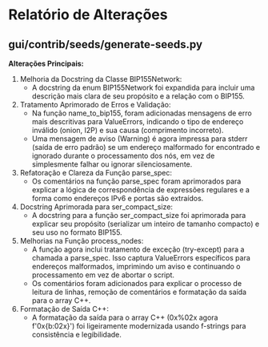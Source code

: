 # Relatório de Alterações

## gui/contrib/seeds/generate-seeds.py

**Alterações Principais:**
 1. Melhoria da Docstring da Classe BIP155Network:
    - A docstring da enum BIP155Network foi expandida para incluir uma descrição mais clara de seu propósito e a relação com o BIP155.
 2. Tratamento Aprimorado de Erros e Validação:
    - Na função name_to_bip155, foram adicionadas mensagens de erro mais descritivas para ValueErrors, indicando o tipo de endereço inválido (onion, I2P) e sua causa (comprimento incorreto).
    - Uma mensagem de aviso (Warning) é agora impressa para stderr (saída de erro padrão) se um endereço malformado for encontrado e ignorado durante o processamento dos nós, em vez de simplesmente falhar ou ignorar silenciosamente.
 3. Refatoração e Clareza da Função parse_spec:
    - Os comentários na função parse_spec foram aprimorados para explicar a lógica de correspondência de expressões regulares e a forma como endereços IPv6 e portas são extraídos.
 4. Docstring Aprimorada para ser_compact_size:
    - A docstring para a função ser_compact_size foi aprimorada para explicar seu propósito (serializar um inteiro de tamanho compacto) e seu uso no formato BIP155.
 5. Melhorias na Função process_nodes:
    - A função agora inclui tratamento de exceção (try-except) para a chamada a parse_spec. Isso captura ValueErrors específicos para endereços malformados, imprimindo um aviso e continuando o processamento em vez de abortar o script.
    - Os comentários foram adicionados para explicar o processo de leitura de linhas, remoção de comentários e formatação da saída para o array C++.
 6. Formatação de Saída C++:
    - A formatação da saída para o array C++ (0x%02x agora f'0x{b:02x}') foi ligeiramente modernizada usando f-strings para consistência e legibilidade.